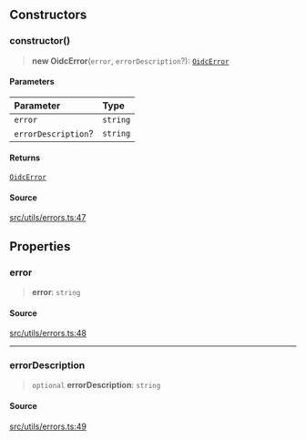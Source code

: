 ## Constructors

### constructor()

> **new OidcError**(`error`, `errorDescription`?): [`OidcError`](class.OidcError.md)

#### Parameters

| Parameter           | Type     |
| :------------------ | :------- |
| `error`             | `string` |
| `errorDescription`? | `string` |

#### Returns

[`OidcError`](class.OidcError.md)

#### Source

[src/utils/errors.ts:47](https://github.com/logto-io/js/blob/54d7193/packages/js/src/utils/errors.ts#L47)

## Properties

### error

> **error**: `string`

#### Source

[src/utils/errors.ts:48](https://github.com/logto-io/js/blob/54d7193/packages/js/src/utils/errors.ts#L48)

---

### errorDescription

> `optional` **errorDescription**: `string`

#### Source

[src/utils/errors.ts:49](https://github.com/logto-io/js/blob/54d7193/packages/js/src/utils/errors.ts#L49)
